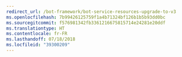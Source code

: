 ```yaml
---
redirect_url: /bot-framework/bot-service-resources-upgrade-to-v3
ms.openlocfilehash: 7b99426125759f1a4b71324bf126b1b5b93dd0bc
ms.sourcegitcommit: f576981342fb3361216675815714e24281e20ddf
ms.translationtype: HT
ms.contentlocale: fr-FR
ms.lasthandoff: 07/18/2018
ms.locfileid: "39300209"
---
```

